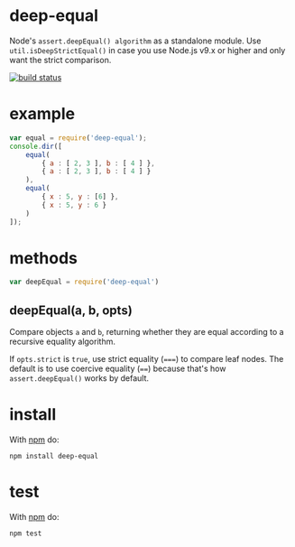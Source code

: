 # deep-equal

Node's `assert.deepEqual() algorithm` as a standalone module. Use `util.isDeepStrictEqual()` in case you use Node.js v9.x or higher and only want the strict comparison.

[![build status](https://secure.travis-ci.com/inspect-js/node-deep-equal.png)](https://travis-ci.org/inspect-js/node-deep-equal)

# example

``` js
var equal = require('deep-equal');
console.dir([
    equal(
        { a : [ 2, 3 ], b : [ 4 ] },
        { a : [ 2, 3 ], b : [ 4 ] }
    ),
    equal(
        { x : 5, y : [6] },
        { x : 5, y : 6 }
    )
]);
```

# methods

``` js
var deepEqual = require('deep-equal')
```

## deepEqual(a, b, opts)

Compare objects `a` and `b`, returning whether they are equal according to a
recursive equality algorithm.

If `opts.strict` is `true`, use strict equality (`===`) to compare leaf nodes.
The default is to use coercive equality (`==`) because that's how
`assert.deepEqual()` works by default.

# install

With [npm](https://npmjs.org) do:

```
npm install deep-equal
```

# test

With [npm](https://npmjs.org) do:

```
npm test
```
